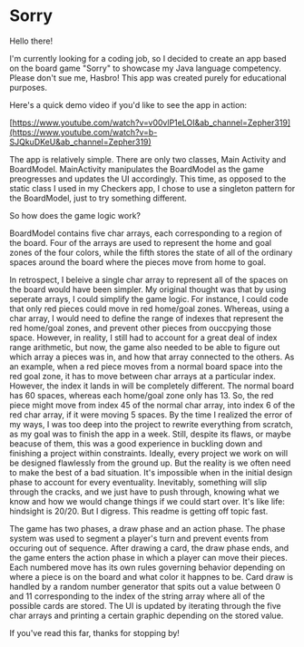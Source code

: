 # Sorry

Hello there!

I'm currently looking for a coding job, so I decided to create an app based on the board game "Sorry" to showcase my Java language competency. Please don't sue me, Hasbro! This app was created purely for educational purposes. 

Here's a quick demo video if you'd like to see the app in action:

[https://www.youtube.com/watch?v=v00vlP1eLOI&ab_channel=Zepher319](https://www.youtube.com/watch?v=b-SJQkuDKeU&ab_channel=Zepher319)

The app is relatively simple. There are only two classes, Main Activity and BoardModel. MainActivity manipulates the BoardModel as the game preogresses and updates the UI accordingly. This time, as opposed to the static class I used in my Checkers app, I chose to use a singleton pattern for the BoardModel, just to try something different.

So how does the game logic work?

BoardModel contains five char arrays, each corresponding to a region of the board. Four of the arrays are used to represent the home and goal zones of the four colors, while the fifth stores the state of all of the ordinary spaces around the board where the pieces move from home to goal. 

In retrospect, I beleive a single char array to represent all of the spaces on the board would have been simpler. My original thought was that by using seperate arrays, I could simplify the game logic. For instance, I could code that only red pieces could move in red home/goal zones. Whereas, using a char array, I would need to define the range of indexes that represent the red home/goal zones, and prevent other pieces from ouccpying those space. However, in reality, I still had to account for a great deal of index range arithmetic, but now, the game also needed to be able to figure out which array a pieces was in, and how that array connected to the others. As an example, when a red piece moves from a normal board space into the red goal zone, it has to move between char arrays at a particular index. However, the index it lands in will be completely different. The normal board has 60 spaces, whereas each home/goal zone only has 13. So, the red piece might move from index 45 of the normal char array, into index 6 of the red char array, if it were moving 5 spaces. By the time I realized the error of my ways, I was too deep into the project to rewrite everything from scratch, as my goal was to finish the app in a week. Still, despite its flaws, or maybe beacuse of them, this was a good experience in buckling down and finishing a project within constraints. Ideally, every project we work on will be designed flawlessly from the ground up. But the reality is we often need to make the best of a bad situation. It's impossible when in the initial design phase to account for every eventuality. Inevitably, something will slip through the cracks, and we just have to push through, knowing what we know and how we would change things if we could start over. It's like life: hindsight is 20/20. But I digress. This readme is getting off topic fast.

The game has two phases, a draw phase and an action phase. The phase system was used to segment a player's turn and prevent events from occuring out of sequence. After drawing a card, the draw phase ends, and the game enters the action phase in which a player can move their pieces. Each numbered move has its own rules governing behavior depending on where a piece is on the board and what color it happnes to be. Card draw is handled by a random number generator that spits out a value between 0 and 11 corresponding to the index of the string array where all of the possible cards are stored. The UI is updated by iterating through the five char arrays and printing a certain graphic depending on the stored value. 

If you've read this far, thanks for stopping by!
